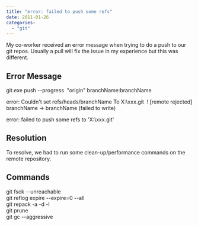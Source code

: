 ```yaml
---
title: "error: failed to push some refs"
date: 2011-01-26
categories: 
  - "git"
---
```


My co-worker received an error message when trying to do a push to our git repos. Usually a pull will fix the issue in my experience but this was different.

## Error Message  

git.exe push --progress  "origin" branchName:branchName

error: Couldn't set refs/heads/branchName To X:\\xxx.git  ! \[remote rejected\] branchName -> branchName (failed to write)

error: failed to push some refs to 'X:\\xxx.git'

## Resolution

To resolve, we had to run some clean-up/performance commands on the remote repository.

## Commands  

git fsck --unreachable  
git reflog expire --expire=0 --all  
git repack -a -d -l  
git prune  
git gc --aggressive
